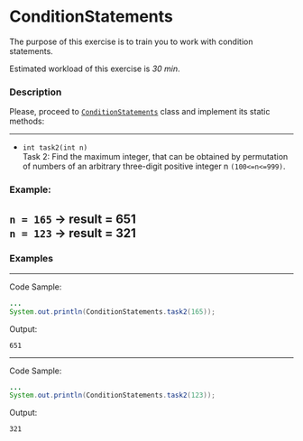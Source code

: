 # ConditionStatements

The purpose of this exercise is to train you to work with condition statements.

Estimated workload of this exercise is _30 min_.

### Description
Please, proceed to [`ConditionStatements`](src/main/java/com/epam/rd/autotasks/ConditionStatements.java) class
and implement its static methods:

---
* `int task2(int n)`\
  Task 2:
  Find the maximum integer, that can be obtained by permutation of numbers of an arbitrary three-digit positive integer n `(100<=n<=999)`.
###  Example:
`n = 165`  -> result =  651  
`n = 123` -> result = 321
---
### Examples

---
Code Sample:
```java
...
System.out.println(ConditionStatements.task2(165));
```

Output:
```
651
```
---
Code Sample:
```java
...
System.out.println(ConditionStatements.task2(123));
```

Output:
```
321
```
